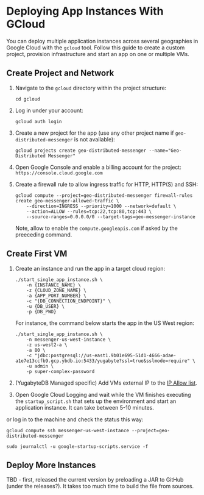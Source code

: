 # Deploying App Instances With GCloud

You can deploy multiple application instances across several geographies in Google Cloud with the `gcloud` tool. 
Follow this guide to create a custom project, provision infrastructure and start an app on one or multiple VMs.

## Create Project and Network

1. Navigate to the `gcloud` directory within the project structure:
    ```shell
    cd gcloud
    ```

2. Log in under your account:
    ```shell
    gcloud auth login
    ```

3. Create a new project for the app (use any other project name if `geo-distributed-messenger` is not available):
    ```shell
    gcloud projects create geo-distributed-messenger --name="Geo-Distributed Messenger"
    ```

4. Open Google Console and enable a billing account for the project: `https://console.cloud.google.com`

5. Create a firewall rule to allow ingress traffic for HTTP, HTTP(S) and SSH:
    ```shell
    gcloud compute --project=geo-distributed-messenger firewall-rules create geo-messenger-allowed-traffic \
        --direction=INGRESS --priority=1000 --network=default \
        --action=ALLOW --rules=tcp:22,tcp:80,tcp:443 \
        --source-ranges=0.0.0.0/0 --target-tags=geo-messenger-instance
    ```
    Note, allow to enable the `compute.googleapis.com` if asked by the preeceding command.

## Create First VM

1. Create an instance and run the app in a target cloud region:
    ```shell
    ./start_single_app_instance.sh \
        -n {INSTANCE_NAME} \
        -z {CLOUD_ZONE_NAME} \
        -a {APP_PORT_NUMBER} \
        -c "{DB_CONNECTION_ENDPOINT}" \
        -u {DB_USER} \
        -p {DB_PWD}
    ```

    For instance, the command below starts the app in the US West region:
    ```shell
    ./start_single_app_instance.sh \
        -n messenger-us-west-instance \
        -z us-west2-a \
        -a 80 \
        -c "jdbc:postgresql://us-east1.9b01e695-51d1-4666-adae-a1e7e13ccfb9.gcp.ybdb.io:5433/yugabyte?ssl=true&sslmode=require" \
        -u admin \
        -p super-complex-password
    ```

2. (YugabyteDB Managed specific) Add VMs external IP to the [IP Allow list](https://docs.yugabyte.com/preview/yugabyte-cloud/cloud-secure-clusters/add-connections/#assign-an-ip-allow-list-to-a-cluster).

3. Open Google Cloud Logging and wait while the VM finishes executing the `startup_script.sh` that sets up the environment and start an application instance. It can take between 5-10 minutes.

or log in to the machine and check the status this way:
```shell
gcloud compute ssh messenger-us-west-instance --project=geo-distributed-messenger

sudo journalctl -u google-startup-scripts.service -f
```

## Deploy More Instances

TBD - first, released the current version by preloading a JAR to GitHub (under the releases?). It takes too much time to build the file from sources.
